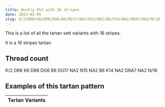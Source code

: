 ```yaml
---
title: Huntly Old with 16 stripes
date: 2023-02-05
slug: K/2/DR8/K6/DR8/DG6/B6/DG17/NA2/N15/NA2/B6/K14/NA2/DRA7/NA2/N/16
---
```

This is a list of all the tartan sett variants with 16 stripes.

It is a 16 stripes tartan.


## Thread count
K/2 DR8 K6 DR8 DG6 B6 DG17 NA2 N15 NA2 B6 K14 NA2 DRA7 NA2 N/16

## Examples of this tartan pattern

| Tartan Variants |
|---------------|
